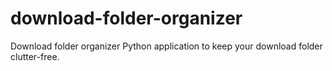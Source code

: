# download-folder-organizer
Download folder organizer Python application to keep your download folder clutter-free.
